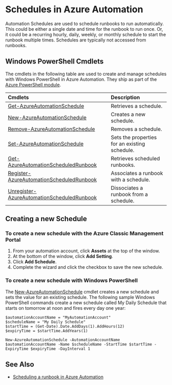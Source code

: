 <properties
   pageTitle="Schedules in Azure Automation | Azure"
   description="Automation schedules are used to schedule runbooks in Azure Automation to start automatically.  This article describes how to create schedules."
   services="automation"
   documentationCenter=""
   authors="mgoedtel"
   manager="stevenka"
   editor="tysonn" />
<tags
	ms.service="automation"
	ms.date="03/18/2016"
	wacn.date=""/>

# Schedules in Azure Automation

Automation Schedules are used to schedule runbooks to run automatically.  This could be either a single date and time for the runbook to run once.  Or, it could be a recurring hourly, daily, weekly, or monthly schedule to start the runbook multiple times.  Schedules are typically not accessed from runbooks.

## Windows PowerShell Cmdlets

The cmdlets in the following table are used to create and manage schedules with Windows PowerShell in Azure Automation. They ship as part of the [Azure PowerShell module](/documentation/articles/powershell-install-configure/).

|Cmdlets|Description|
|:---|:---|
|[Get-AzureAutomationSchedule](http://msdn.microsoft.com/zh-cn/library/dn690274.aspx)|Retrieves a schedule.|
|[New-AzureAutomationSchedule](http://msdn.microsoft.com/zh-cn/library/dn690271.aspx)|Creates a new schedule.|
|[Remove-AzureAutomationSchedule](http://msdn.microsoft.com/zh-cn/library/dn690279.aspx)|Removes a schedule.|
|[Set-AzureAutomationSchedule](http://msdn.microsoft.com/zh-cn/library/dn690270.aspx)|Sets the properties for an existing schedule.|
|[Get-AzureAutomationScheduledRunbook](http://msdn.microsoft.com/zh-cn/library/dn913778.aspx)|Retrieves scheduled runbooks.|
|[Register-AzureAutomationScheduledRunbook](http://msdn.microsoft.com/zh-cn/library/dn690265.aspx)|Associates a runbook with a schedule.|
|[Unregister-AzureAutomationScheduledRunbook](http://msdn.microsoft.com/zh-cn/library/dn690273.aspx)|Dissociates a runbook from a schedule.|

## Creating a new Schedule

### To create a new schedule with the Azure Classic Management Portal


1. From your automation account, click **Assets** at the top of the window.
1. At the bottom of the window, click **Add Setting**.
1. Click **Add Schedule**.
1. Complete the wizard and click the checkbox to save the new schedule.

### To create a new schedule with Windows PowerShell

The [New-AzureAutomationSchedule](http://msdn.microsoft.com/zh-cn/library/dn690271.aspx) cmdlet creates a new schedule and sets the value for an existing schedule.  The following sample Windows PowerShell commands create a new schedule called My Daily Schedule that starts on tomorrow at noon and fires every day one year:

	$automationAccountName = "MyAutomationAccount"
	$scheduleName = "My Daily Schedule"
	$startTime = (Get-Date).Date.AddDays(1).AddHours(12)
	$expiryTime = $startTime.AddYears(1)

	New-AzureAutomationSchedule -AutomationAccountName $automationAccountName -Name $scheduleName -StartTime $startTime -ExpiryTime $expiryTime -DayInterval 1


## See Also
- [Scheduling a runbook in Azure Automation](/documentation/articles/automation-scheduling-a-runbook/)
